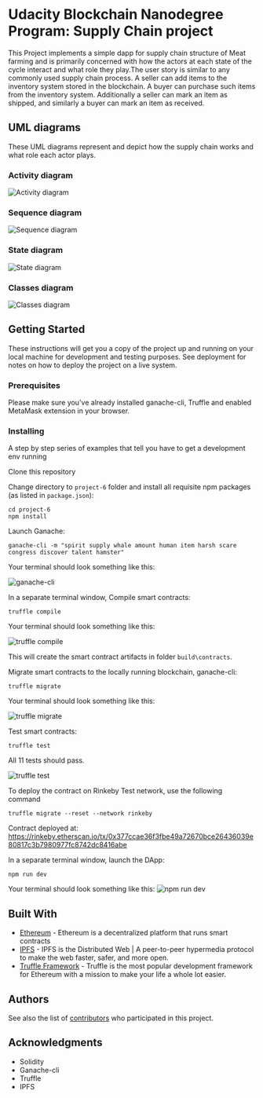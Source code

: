 # Udacity Blockchain Nanodegree Program: Supply Chain project

This Project implements a simple dapp for supply chain structure of Meat farming and is primarily concerned with how the actors at each state of the cycle interact and what role they play.The user story is similar to any commonly used supply chain process. A seller can add items to the inventory system stored in the blockchain. A buyer can purchase such items from the inventory system. Additionally a seller can mark an item as shipped, and similarly a buyer can mark an item as received.


## UML diagrams
These UML diagrams represent and depict how the supply chain works and what role each actor plays.

### Activity diagram

![Activity diagram](images/Activity_Diagram.png)

### Sequence diagram

![Sequence diagram](images/Sequence_Diagram.png)

### State diagram

![State diagram](images/State_Diagram.png)

### Classes diagram

![Classes diagram](images/Class_Diagram.png)



## Getting Started

These instructions will get you a copy of the project up and running on your local machine for development and testing purposes. See deployment for notes on how to deploy the project on a live system.

### Prerequisites

Please make sure you've already installed ganache-cli, Truffle and enabled MetaMask extension in your browser.


### Installing

A step by step series of examples that tell you have to get a development env running

Clone this repository

Change directory to ```project-6``` folder and install all requisite npm packages (as listed in ```package.json```):

```
cd project-6
npm install
```

Launch Ganache:

```
ganache-cli -m "spirit supply whale amount human item harsh scare congress discover talent hamster"
```

Your terminal should look something like this:

![ganache-cli](images/ganache_cli.png)

In a separate terminal window, Compile smart contracts:

```
truffle compile
```

Your terminal should look something like this:

![truffle compile](images/truffle_compile.png)

This will create the smart contract artifacts in folder ```build\contracts```.

Migrate smart contracts to the locally running blockchain, ganache-cli:

```
truffle migrate
```

Your terminal should look something like this:

![truffle migrate](images/truffle_migrate.png)

Test smart contracts:

```
truffle test
```

All 11 tests should pass.

![truffle test](images/truffle_test.png)

To deploy the contract on Rinkeby Test network, use the following command

```
truffle migrate --reset --network rinkeby
```
Contract deployed at: https://rinkeby.etherscan.io/tx/0x377ccae36f3fbe49a72670bce26436039e80817c3b7980977fc8742dc8416abe

In a separate terminal window, launch the DApp:

```
npm run dev
```

Your terminal should look something like this:
![npm run dev](images/npm_run_dev.png)

## Built With

* [Ethereum](https://www.ethereum.org/) - Ethereum is a decentralized platform that runs smart contracts
* [IPFS](https://ipfs.io/) - IPFS is the Distributed Web | A peer-to-peer hypermedia protocol
to make the web faster, safer, and more open.
* [Truffle Framework](http://truffleframework.com/) - Truffle is the most popular development framework for Ethereum with a mission to make your life a whole lot easier.


## Authors

See also the list of [contributors](https://github.com/your/project/contributors.md) who participated in this project.

## Acknowledgments

* Solidity
* Ganache-cli
* Truffle
* IPFS
